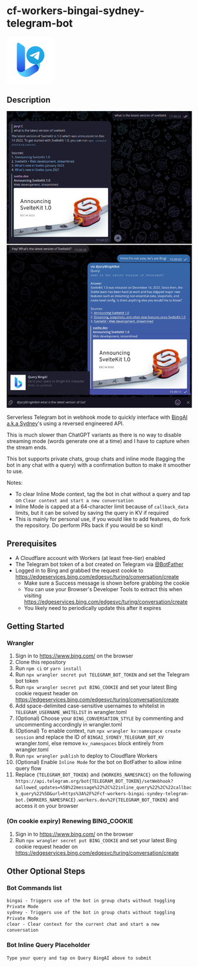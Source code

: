 # cf-workers-bingai-sydney-telegram-bot
![Logo](cf-workers-bingai-sydney-telegram-bot.png)

## Description
![Example](example.png) ![Example (Inline)](example-inline.png)

Serverless Telegram bot in webhook mode to quickly interface with [BingAI a.k.a Sydney](https://www.bing.com/new)'s using a reversed engineered API.

This is much slower than ChatGPT variants as there is no way to disable streaming mode (words generate one at a time) and I have to capture when the stream ends.

This bot supports private chats, group chats and inline mode (tagging the bot in any chat with a query) with a confirmation button to make it smoother to use.

Notes:
- To clear Inline Mode context, tag the bot in chat without a query and tap on `Clear context and start a new conversation`
- Inline Mode is capped at a 64-character limit because of `callback_data` limits, but it can be solved by saving the query in KV if required
- This is mainly for personal use, if you would like to add features, do fork the repository. Do perform PRs back if you would be so kind!

## Prerequisites
- A Cloudflare account with Workers (at least free-tier) enabled
- The Telegram bot token of a bot created on Telegram via [@BotFather](https://t.me/BotFather)
- Logged in to Bing and grabbed the request cookie to https://edgeservices.bing.com/edgesvc/turing/conversation/create
    - Make sure a Success message is shown before grabbing the cookie
    - You can use your Browser's Developer Tools to extract this when visiting https://edgeservices.bing.com/edgesvc/turing/conversation/create
    - You likely need to periodically update this after it expires

## Getting Started
### Wrangler
1. Sign in to https://www.bing.com/ on the browser
2. Clone this repository
3. Run `npm ci` or `yarn install`
4. Run `npx wrangler secret put TELEGRAM_BOT_TOKEN` and set the Telegram bot token
5. Run `npx wrangler secret put BING_COOKIE` and set your latest Bing cookie request header on https://edgeservices.bing.com/edgesvc/turing/conversation/create
6. Add space-delimited case-sensitive usernames to whitelist in `TELEGRAM_USERNAME_WHITELIST` in wrangler.toml
7. (Optional) Choose your `BING_CONVERSATION_STYLE` by commenting and uncommenting accordingly in wrangler.toml
8. (Optional) To enable context, run `npx wrangler kv:namespace create session` and replace the ID of `BINGAI_SYDNEY_TELEGRAM_BOT_KV` wrangler.toml, else remove `kv_namespaces` block entirely from wrangler.toml
9. Run `npx wrangler publish` to deploy to Cloudflare Workers
10. (Optional) Enable `Inline Mode` for the bot on BotFather to allow inline query flow
11. Replace `{TELEGRAM_BOT_TOKEN}` and `{WORKERS_NAMESPACE}` on the following `https://api.telegram.org/bot{TELEGRAM_BOT_TOKEN}/setWebhook?&allowed_updates=%5B%22message%22%2C%22inline_query%22%2C%22callback_query%22%5D&url=https%3A%2F%2Fcf-workers-bingai-syndey-telegram-bot.{WORKERS_NAMESPACE}.workers.dev%2F{TELEGRAM_BOT_TOKEN}` and access it on your browser

### (On cookie expiry) Renewing BING_COOKIE
1. Sign in to https://www.bing.com/ on the browser
2. Run `npx wrangler secret put BING_COOKIE` and set your latest Bing cookie request header on https://edgeservices.bing.com/edgesvc/turing/conversation/create

## Other Optional Steps
### Bot Commands list
```
bingai - Triggers use of the bot in group chats without toggling Private Mode
sydney - Triggers use of the bot in group chats without toggling Private Mode
clear - Clear context for the current chat and start a new conversation
```
### Bot Inline Query Placeholder
```
Type your query and tap on Query BingAI above to submit
```
